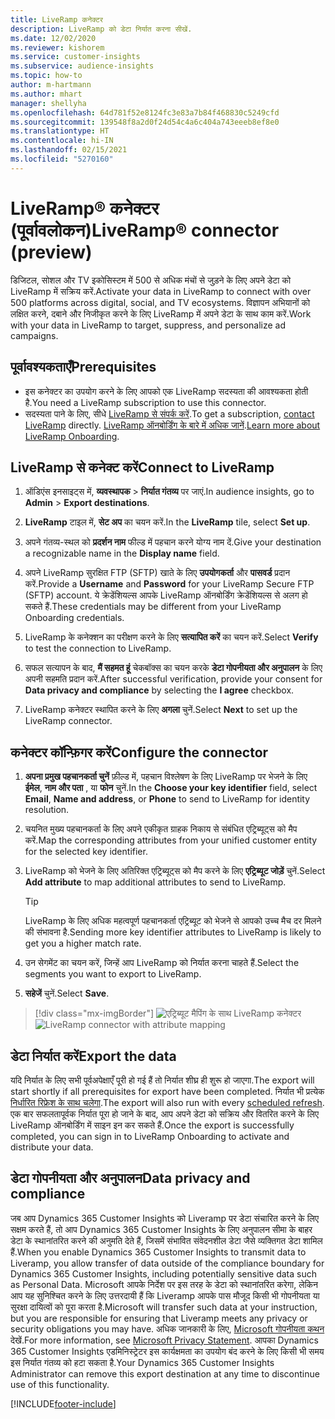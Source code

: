 ```yaml
---
title: LiveRamp कनेक्टर
description: LiveRamp को डेटा निर्यात करना सीखें.
ms.date: 12/02/2020
ms.reviewer: kishorem
ms.service: customer-insights
ms.subservice: audience-insights
ms.topic: how-to
author: m-hartmann
ms.author: mhart
manager: shellyha
ms.openlocfilehash: 64d781f52e8124fc3e83a7b84f468830c5249cfd
ms.sourcegitcommit: 139548f8a2d0f24d54c4a6c404a743eeeb8ef8e0
ms.translationtype: HT
ms.contentlocale: hi-IN
ms.lasthandoff: 02/15/2021
ms.locfileid: "5270160"
---
```

# <a name="liverampreg-connector-preview"></a><span data-ttu-id="40927-103">LiveRamp&reg; कनेक्टर (पूर्वावलोकन)</span><span class="sxs-lookup"><span data-stu-id="40927-103">LiveRamp&reg; connector (preview)</span></span>

<span data-ttu-id="40927-104">डिजिटल, सोशल और TV इकोसिस्टम में 500 से अधिक मंचों से जुड़ने के लिए अपने डेटा को LiveRamp में सक्रिय करें.</span><span class="sxs-lookup"><span data-stu-id="40927-104">Activate your data in LiveRamp to connect with over 500 platforms across digital, social, and TV ecosystems.</span></span> <span data-ttu-id="40927-105">विज्ञापन अभियानों को लक्षित करने, दबाने और निजीकृत करने के लिए LiveRamp में अपने डेटा के साथ काम करें.</span><span class="sxs-lookup"><span data-stu-id="40927-105">Work with your data in LiveRamp to target, suppress, and personalize ad campaigns.</span></span>

## <a name="prerequisites"></a><span data-ttu-id="40927-106">पूर्वावश्यकताएँ</span><span class="sxs-lookup"><span data-stu-id="40927-106">Prerequisites</span></span>

- <span data-ttu-id="40927-107">इस कनेक्टर का उपयोग करने के लिए आपको एक LiveRamp सदस्यता की आवश्यकता होती है.</span><span class="sxs-lookup"><span data-stu-id="40927-107">You need a LiveRamp subscription to use this connector.</span></span>
- <span data-ttu-id="40927-108">सदस्यता पाने के लिए, सीधे [LiveRamp से संपर्क करें](https://liveramp.com/contact/).</span><span class="sxs-lookup"><span data-stu-id="40927-108">To get a subscription, [contact LiveRamp](https://liveramp.com/contact/) directly.</span></span> <span data-ttu-id="40927-109">[LiveRamp ऑनबोर्डिंग के बारे में अधिक जानें](https://liveramp.com/our-platform/data-onboarding/).</span><span class="sxs-lookup"><span data-stu-id="40927-109">[Learn more about LiveRamp Onboarding](https://liveramp.com/our-platform/data-onboarding/).</span></span>

## <a name="connect-to-liveramp"></a><span data-ttu-id="40927-110">LiveRamp से कनेक्ट करें</span><span class="sxs-lookup"><span data-stu-id="40927-110">Connect to LiveRamp</span></span>

1. <span data-ttu-id="40927-111">ऑडिएंस इनसाइट्स में, **व्यवस्थापक** > **निर्यात गंतव्य** पर जाएं.</span><span class="sxs-lookup"><span data-stu-id="40927-111">In audience insights, go to **Admin** > **Export destinations**.</span></span>

1. <span data-ttu-id="40927-112">**LiveRamp** टाइल में, **सेट अप** का चयन करें.</span><span class="sxs-lookup"><span data-stu-id="40927-112">In the **LiveRamp** tile, select **Set up**.</span></span>

1. <span data-ttu-id="40927-113">अपने गंतव्य-स्थल को **प्रदर्शन नाम** फील्ड में पहचान करने योग्य नाम दें.</span><span class="sxs-lookup"><span data-stu-id="40927-113">Give your destination a recognizable name in the **Display name** field.</span></span>

1. <span data-ttu-id="40927-114">अपने LiveRamp सुरक्षित FTP (SFTP) खाते के लिए **उपयोगकर्ता** और **पासवर्ड** प्रदान करें.</span><span class="sxs-lookup"><span data-stu-id="40927-114">Provide a **Username** and **Password** for your LiveRamp Secure FTP (SFTP) account.</span></span>
<span data-ttu-id="40927-115">ये क्रेडेंशियल्स आपके LiveRamp ऑनबोर्डिंग क्रेडेंशियल्स से अलग हो सकते हैं.</span><span class="sxs-lookup"><span data-stu-id="40927-115">These credentials may be different from your LiveRamp Onboarding credentials.</span></span>

1. <span data-ttu-id="40927-116">LiveRamp के कनेक्शन का परीक्षण करने के लिए **सत्यापित करें** का चयन करें.</span><span class="sxs-lookup"><span data-stu-id="40927-116">Select **Verify** to test the connection to LiveRamp.</span></span>

1. <span data-ttu-id="40927-117">सफल सत्यापन के बाद,  **मैं सहमत हूं**  चेकबॉक्स का चयन करके **डेटा गोपनीयता और अनुपालन** के लिए अपनी सहमति प्रदान करें.</span><span class="sxs-lookup"><span data-stu-id="40927-117">After successful verification, provide your consent for **Data privacy and compliance** by selecting the **I agree** checkbox.</span></span>

1. <span data-ttu-id="40927-118">LiveRamp कनेक्टर स्थापित करने के लिए **अगला** चुनें.</span><span class="sxs-lookup"><span data-stu-id="40927-118">Select **Next** to set up the LiveRamp connector.</span></span>

## <a name="configure-the-connector"></a><span data-ttu-id="40927-119">कनेक्टर कॉन्फ़िगर करें</span><span class="sxs-lookup"><span data-stu-id="40927-119">Configure the connector</span></span>

1. <span data-ttu-id="40927-120">**अपना प्रमुख पहचानकर्ता चुनें** फ़ील्ड में, पहचान विश्लेषण के लिए LiveRamp पर भेजने के लिए **ईमेल**, **नाम और पता** , या **फोन** चुनें.</span><span class="sxs-lookup"><span data-stu-id="40927-120">In the **Choose your key identifier** field, select **Email**,  **Name and address**, or **Phone** to send to LiveRamp for identity resolution.</span></span>

1. <span data-ttu-id="40927-121">चयनित मुख्य पहचानकर्ता के लिए अपने एकीकृत ग्राहक निकाय से संबंधित एट्रिब्यूट्स को मैप करें.</span><span class="sxs-lookup"><span data-stu-id="40927-121">Map the corresponding attributes from your unified customer entity for the selected key identifier.</span></span>

1. <span data-ttu-id="40927-122">LiveRamp को भेजने के लिए अतिरिक्त एट्रिब्यूट्स को मैप करने के लिए  **एट्रिब्यूट जोड़ें** चुनें.</span><span class="sxs-lookup"><span data-stu-id="40927-122">Select **Add attribute** to map additional attributes to send to LiveRamp.</span></span>

   > [!TIP]
   > <span data-ttu-id="40927-123">LiveRamp के लिए अधिक महत्वपूर्ण पहचानकर्ता एट्रिब्यूट को भेजने से आपको उच्च मैच दर मिलने की संभावना है.</span><span class="sxs-lookup"><span data-stu-id="40927-123">Sending more key identifier attributes to LiveRamp is likely to get you a higher match rate.</span></span>

1. <span data-ttu-id="40927-124">उन सेगमेंट का चयन करें, जिन्हें आप LiveRamp को निर्यात करना चाहते हैं.</span><span class="sxs-lookup"><span data-stu-id="40927-124">Select the segments you want to export to LiveRamp.</span></span>

1. <span data-ttu-id="40927-125">**सहेजें** चुनें.</span><span class="sxs-lookup"><span data-stu-id="40927-125">Select **Save**.</span></span>

> [!div class="mx-imgBorder"]
> <span data-ttu-id="40927-126">![एट्रिब्यूट मैपिंग के साथ LiveRamp कनेक्टर](media/export-liveramp-segments.png "एट्रिब्यूट मैपिंग के साथ LiveRamp कनेक्टर")</span><span class="sxs-lookup"><span data-stu-id="40927-126">![LiveRamp connector with attribute mapping](media/export-liveramp-segments.png "LiveRamp connector with attribute mapping")</span></span>

## <a name="export-the-data"></a><span data-ttu-id="40927-127">डेटा निर्यात करें</span><span class="sxs-lookup"><span data-stu-id="40927-127">Export the data</span></span>

<span data-ttu-id="40927-128">यदि निर्यात के लिए सभी पूर्वअपेक्षाएँ पूरी हो गई हैं तो निर्यात शीघ्र ही शुरू हो जाएगा.</span><span class="sxs-lookup"><span data-stu-id="40927-128">The export will start shortly if all prerequisites for export have been completed.</span></span> <span data-ttu-id="40927-129">निर्यात भी प्रत्येक [निर्धारित रिफ्रेश के साथ चलेगा](system.md#schedule-tab).</span><span class="sxs-lookup"><span data-stu-id="40927-129">The export will also run with every [scheduled refresh](system.md#schedule-tab).</span></span>
<span data-ttu-id="40927-130">एक बार सफलतापूर्वक निर्यात पूरा हो जाने के बाद, आप अपने डेटा को सक्रिय और वितरित करने के लिए LiveRamp ऑनबोर्डिंग में साइन इन कर सकते हैं.</span><span class="sxs-lookup"><span data-stu-id="40927-130">Once the export is successfully completed, you can sign in to LiveRamp Onboarding to activate and distribute your data.</span></span>

## <a name="data-privacy-and-compliance"></a><span data-ttu-id="40927-131">डेटा गोपनीयता और अनुपालन</span><span class="sxs-lookup"><span data-stu-id="40927-131">Data privacy and compliance</span></span>

<span data-ttu-id="40927-132">जब आप Dynamics 365 Customer Insights को Liveramp पर डेटा संचारित करने के लिए सक्षम करते हैं, तो आप Dynamics 365 Customer Insights के लिए अनुपालन सीमा के बाहर डेटा के स्थानांतरित करने की अनुमति देते हैं, जिसमें संभावित संवेदनशील डेटा जैसे व्यक्तिगत डेटा शामिल हैं.</span><span class="sxs-lookup"><span data-stu-id="40927-132">When you enable Dynamics 365 Customer Insights to transmit data to Liveramp, you allow transfer of data outside of the compliance boundary for Dynamics 365 Customer Insights, including potentially sensitive data such as Personal Data.</span></span> <span data-ttu-id="40927-133">Microsoft आपके निर्देश पर इस तरह के डेटा को स्थानांतरित करेगा, लेकिन आप यह सुनिश्चित करने के लिए उत्तरदायी हैं कि Liveramp आपके पास मौजूद किसी भी गोपनीयता या सुरक्षा दायित्वों को पूरा करता है.</span><span class="sxs-lookup"><span data-stu-id="40927-133">Microsoft will transfer such data at your instruction, but you are responsible for ensuring that Liveramp meets any privacy or security obligations you may have.</span></span> <span data-ttu-id="40927-134">अधिक जानकारी के लिए, [Microsoft गोपनीयता कथन](https://go.microsoft.com/fwlink/?linkid=396732) देखें.</span><span class="sxs-lookup"><span data-stu-id="40927-134">For more information, see [Microsoft Privacy Statement](https://go.microsoft.com/fwlink/?linkid=396732).</span></span>
<span data-ttu-id="40927-135">आपका Dynamics 365 Customer Insights एडमिनिस्ट्रेटर इस कार्यक्षमता का उपयोग बंद करने के लिए किसी भी समय इस निर्यात गंतव्य को हटा सकता है.</span><span class="sxs-lookup"><span data-stu-id="40927-135">Your Dynamics 365 Customer Insights Administrator can remove this export destination at any time to discontinue use of this functionality.</span></span>

[!INCLUDE[footer-include](../includes/footer-banner.md)]